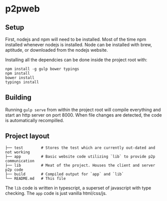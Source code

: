 # p2pweb

## Setup

First, nodejs and npm will need to be installed. Most of the time npm installed whenever nodejs is installed. Node can be installed with brew, aptitude, or downloaded from the nodejs website.

Installing all the dependcies can be done inside the project root with:
```
npm install -g gulp bower typings
npm install
bower install
typings install
```

## Building
Running `gulp serve` from within the project root will compile everything and start an http server on port 8000. When file changes are detected, the code is automatically recompilled.

## Project layout

```
├── test        # Stores the test which are currently out-dated and not working
├── app         # Basic website code utilizing `lib` to provide p2p communication
├── lib         # Meat of the project. Houses the client and server p2p code
├── build       # Compiled output for `app` and `lib`
└── README.md   # This file
```

The `lib` code is written in typescript, a superset of javascript with type checking. The `app` code is just vanilla html/css/js.
